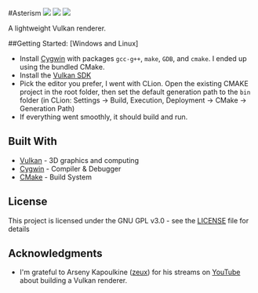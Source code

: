 #Asterism
![](https://img.shields.io/github/license/SilvoSposetti/asterism.svg)
![](https://img.shields.io/github/repo-size/SilvoSposetti/asterism.svg)
![](https://img.shields.io/github/languages/code-size/SilvoSposetti/asterism.svg)

A lightweight Vulkan renderer.

##Getting Started: [Windows and Linux]

* Install [Cygwin](https://cygwin.com/install.html) with packages `gcc-g++`, `make`, `GDB`, and `cmake`.
I ended up using the bundled CMake.
* Install the [Vulkan SDK](https://www.lunarg.com/vulkan-sdk/)
* Pick the editor you prefer, I went with CLion. Open the existing CMAKE project in the root folder, then set the default generation path to the `bin` folder (in CLion: Settings -> Build, Execution, Deployment -> CMake -> Generation Path)
* If everything went smoothly, it should build and run.

## Built With

* [Vulkan](https://www.khronos.org/vulkan/) - 3D graphics and computing
* [Cygwin](https://www.cygwin.com/) - Compiler & Debugger
* [CMake](https://cmake.org/) - Build System

## License

This project is licensed under the GNU GPL v3.0 - see the [LICENSE](LICENSE.md) file for details

## Acknowledgments

* I'm grateful to Arseny Kapoulkine ([zeux](https://github.com/zeux)) for his streams on [YouTube](https://www.youtube.com/playlist?list=PL0JVLUVCkk-l7CWCn3-cdftR0oajugYvd) about building a Vulkan renderer.

